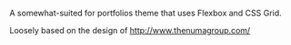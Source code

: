 A somewhat-suited for portfolios theme that uses Flexbox and CSS Grid.

Loosely based on the design of http://www.thenumagroup.com/
